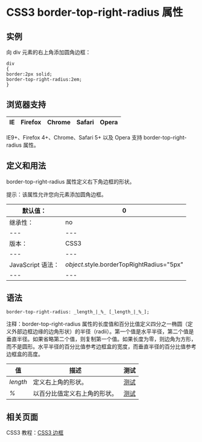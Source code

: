 # CSS3 border-top-right-radius 属性



## 实例

向 div 元素的右上角添加圆角边框：

```
div
{
border:2px solid;
border-top-right-radius:2em;
}

```

## 浏览器支持

| IE | Firefox | Chrome | Safari | Opera |
| --- | --- | --- | --- | --- |

IE9+、Firefox 4+、Chrome、Safari 5+ 以及 Opera 支持 border-top-right-radius 属性。

## 定义和用法

border-top-right-radius 属性定义右下角边框的形状。

提示：该属性允许您向元素添加圆角边框。

| 默认值： | 0 |
| --- | --- |
| 继承性： | no |
| --- | --- |
| 版本： | CSS3 |
| --- | --- |
| JavaScript 语法： | _object_.style.borderTopRightRadius="5px" |
| --- | --- |

## 语法

```
border-top-right-radius: _length_|_%_ [_length_|_%_];
```

注释：border-top-right-radius 属性的长度值和百分比值定义四分之一椭圆（定义外部边框边缘的边角形状）的半径（radii）。第一个值是水平半径，第二个值是垂直半径。如果省略第二个值，则复制第一个值。如果长度为零，则边角为方形，而不是圆形。水平半径的百分比值参考边框盒的宽度，而垂直半径的百分比值参考边框盒的高度。

| 值 | 描述 | 测试 |
| --- | --- | --- |
| _length_ | 定义右上角的形状。 | [测试](/tiy/c.asp?f=css_border-top-right-radius) |
| _%_ | 以百分比值定义右上角的形状。 | [测试](/tiy/c.asp?f=css_border-top-right-radius&p=6) |

## 相关页面

CSS3 教程：[CSS3 边框](/css3/css3_border.asp "CSS3 边框")



